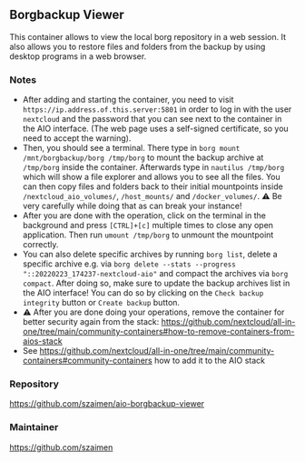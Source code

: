 ## Borgbackup Viewer
This container allows to view the local borg repository in a web session. It also allows you to restore files and folders from the backup by using desktop programs in a web browser.

### Notes
- After adding and starting the container, you need to visit `https://ip.address.of.this.server:5801` in order to log in with the user `nextcloud` and the password that you can see next to the container in the AIO interface. (The web page uses a self-signed certificate, so you need to accept the warning).
- Then, you should see a terminal. There type in `borg mount /mnt/borgbackup/borg /tmp/borg` to mount the backup archive at `/tmp/borg` inside the container. Afterwards type in `nautilus /tmp/borg` which will show a file explorer and allows you to see all the files. You can then copy files and folders back to their initial mountpoints inside `/nextcloud_aio_volumes/`, `/host_mounts/` and `/docker_volumes/`. ⚠️ Be very carefully while doing that as can break your instance!
- After you are done with the operation, click on the terminal in the background and press `[CTRL]+[c]` multiple times to close any open application. Then run `umount /tmp/borg` to unmount the mountpoint correctly.
- You can also delete specific archives by running `borg list`,  delete a specific archive e.g. via `borg delete --stats --progress "::20220223_174237-nextcloud-aio"` and compact the archives via `borg compact`. After doing so, make sure to update the backup archives list in the AIO interface! You can do so by clicking on the `Check backup integrity` button or `Create backup` button.
- ⚠️ After you are done doing your operations, remove the container for better security again from the stack: https://github.com/nextcloud/all-in-one/tree/main/community-containers#how-to-remove-containers-from-aios-stack
- See https://github.com/nextcloud/all-in-one/tree/main/community-containers#community-containers how to add it to the AIO stack

### Repository
https://github.com/szaimen/aio-borgbackup-viewer

### Maintainer
https://github.com/szaimen

